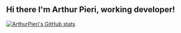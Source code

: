 ## Hi there I'm Arthur Pieri, working developer!
[![ArthurPieri's GitHub stats](https://github-readme-stats.vercel.app/api?username=arthurpieri)](https://github.com/anuraghazra/github-readme-stats)

